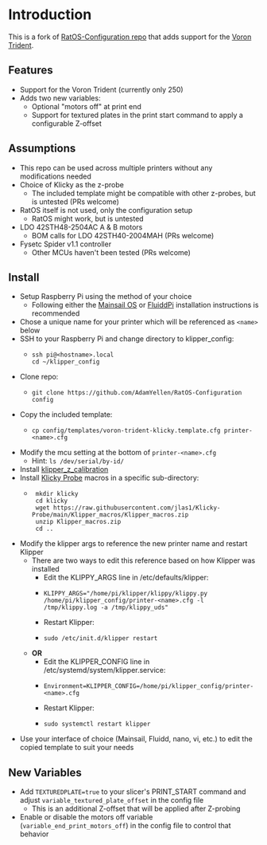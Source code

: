 # Introduction

This is a fork of [RatOS-Configuration repo](https://github.com/Rat-OS/RatOS-configuration) that adds support for the [Voron Trident](https://vorondesign.com/voron_trident).

## Features

- Support for the Voron Trident (currently only 250)
- Adds two new variables:
  - Optional "motors off" at print end
  - Support for textured plates in the print start command to apply a configurable Z-offset

## Assumptions

- This repo can be used across multiple printers without any modifications needed
- Choice of Klicky as the z-probe
  - The included template might be compatible with other z-probes, but is untested (PRs welcome)
- RatOS itself is not used, only the configuration setup
  - RatOS might work, but is untested
- LDO 42STH48-2504AC A & B motors
  - BOM calls for LDO 42STH40-2004MAH (PRs welcome)
- Fysetc Spider v1.1 controller
  - Other MCUs haven't been tested (PRs welcome)

## Install

- Setup Raspberry Pi using the method of your choice
  - Following either the [Mainsail OS](https://docs.mainsail.xyz/setup/mainsail-os) or [FluiddPi](https://docs.fluidd.xyz/installation/fluiddpi) installation instructions is recommended
- Chose a unique name for your printer which will be referenced as `<name>` below
- SSH to your Raspberry Pi and change directory to klipper_config:
  - ```shell
    ssh pi@<hostname>.local
    cd ~/klipper_config
    ```
- Clone repo:
  - ```shell
    git clone https://github.com/AdamYellen/RatOS-Configuration config
    ```
- Copy the included template:
  - ```shell
    cp config/templates/voron-trident-klicky.template.cfg printer-<name>.cfg
    ```
- Modify the mcu setting at the bottom of `printer-<name>.cfg`
  - Hint: `ls /dev/serial/by-id/`
- Install [klipper_z_calibration](https://github.com/protoloft/klipper_z_calibration)
- Install [Klicky Probe](https://github.com/jlas1/Klicky-Probe/tree/main/Klipper_macros) macros in a specific sub-directory:
  - ```shell
     mkdir klicky
     cd klicky
     wget https://raw.githubusercontent.com/jlas1/Klicky-Probe/main/Klipper_macros/Klipper_macros.zip
     unzip Klipper_macros.zip
     cd ..
- Modify the klipper args to reference the new printer name and restart Klipper
  - There are two ways to edit this reference based on how Klipper was installed
    - Edit the KLIPPY_ARGS line in /etc/defaults/klipper:
    - ```shell
      KLIPPY_ARGS="/home/pi/klipper/klippy/klippy.py /home/pi/klipper_config/printer-<name>.cfg -l /tmp/klippy.log -a /tmp/klippy_uds"
      ```
    - Restart Klipper:
    - ```shell
      sudo /etc/init.d/klipper restart
      ```
  - **OR**
    - Edit the KLIPPER_CONFIG line in /etc/systemd/system/klipper.service:
    - ```shell
      Environment=KLIPPER_CONFIG=/home/pi/klipper_config/printer-<name>.cfg
      ```
    - Restart Klipper:
    - ```shell
      sudo systemctl restart klipper
      ```
- Use your interface of choice (Mainsail, Fluidd, nano, vi, etc.) to edit the copied template to suit your needs

## New Variables

- Add `TEXTUREDPLATE=true` to your slicer's PRINT_START command and adjust `variable_textured_plate_offset` in the config file
  - This is an additional Z-offset that will be applied after Z-probing
- Enable or disable the motors off variable (`variable_end_print_motors_off`) in the config file to control that behavior
